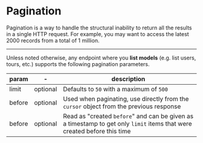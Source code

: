 # Pagination

Pagination is a way to handle the structural inability to return all the results in a single HTTP request. For example, you may want to access the latest 2000 records from a total of 1 million.

---

Unless noted otherwise, any endpoint where you **list models** (e.g. list users, tours, etc.) supports the following pagination parameters.

| param | - | description |
|---|---|---|
| limit | optional | Defaults to `50` with a maximum of `500` |
| before | optional | Used when paginating, use directly from the `cursor` object from the previous response |
| before | optional | Read as "created `before`" and can be given as a timestamp to get only `limit` items that were created before this time |
